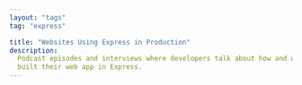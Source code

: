 ```yaml
---
layout: "tags"
tag: "express"

title: "Websites Using Express in Production"
description:
  Podcast episodes and interviews where developers talk about how and why they
  built their web app in Express.
---
```

